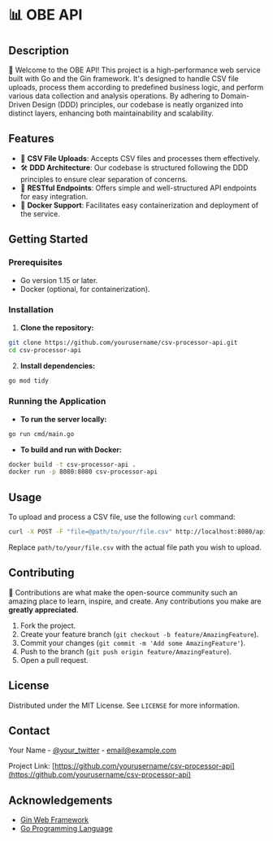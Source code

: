 # 📊 OBE API

## Description

🚀 Welcome to the OBE API! This project is a high-performance web service built with Go and the Gin framework. It's designed to handle CSV file uploads, process them according to predefined business logic, and perform various data collection and analysis operations. By adhering to Domain-Driven Design (DDD) principles, our codebase is neatly organized into distinct layers, enhancing both maintainability and scalability.

## Features

- 📁 **CSV File Uploads**: Accepts CSV files and processes them effectively.
- 🛠️ **DDD Architecture**: Our codebase is structured following the DDD principles to ensure clear separation of concerns.
- 📡 **RESTful Endpoints**: Offers simple and well-structured API endpoints for easy integration.
- 🐳 **Docker Support**: Facilitates easy containerization and deployment of the service.

## Getting Started

### Prerequisites

- Go version 1.15 or later.
- Docker (optional, for containerization).

### Installation

1. **Clone the repository:**

```bash
git clone https://github.com/yourusername/csv-processor-api.git
cd csv-processor-api
```

2. **Install dependencies:**

```bash
go mod tidy
```

### Running the Application

- **To run the server locally:**

```bash
go run cmd/main.go
```

- **To build and run with Docker:**

```bash
docker build -t csv-processor-api .
docker run -p 8080:8080 csv-processor-api
```

## Usage

To upload and process a CSV file, use the following `curl` command:

```bash
curl -X POST -F "file=@path/to/your/file.csv" http://localhost:8080/api/v1/upload
```

Replace `path/to/your/file.csv` with the actual file path you wish to upload.

## Contributing

🤝 Contributions are what make the open-source community such an amazing place to learn, inspire, and create. Any contributions you make are **greatly appreciated**.

1. Fork the project.
2. Create your feature branch (`git checkout -b feature/AmazingFeature`).
3. Commit your changes (`git commit -m 'Add some AmazingFeature'`).
4. Push to the branch (`git push origin feature/AmazingFeature`).
5. Open a pull request.

## License

Distributed under the MIT License. See `LICENSE` for more information.

## Contact

Your Name - [@your_twitter](https://twitter.com/your_twitter) - email@example.com

Project Link: [https://github.com/yourusername/csv-processor-api](https://github.com/yourusername/csv-processor-api)

## Acknowledgements

- [Gin Web Framework](https://github.com/gin-gonic/gin)
- [Go Programming Language](https://golang.org/)
```